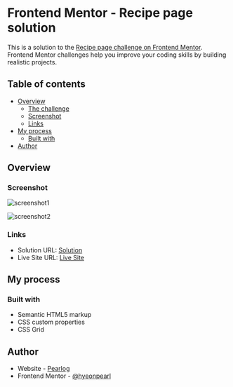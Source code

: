 # Frontend Mentor - Recipe page solution

This is a solution to the [Recipe page challenge on Frontend Mentor](https://www.frontendmentor.io/challenges/recipe-page-KiTsR8QQKm). Frontend Mentor challenges help you improve your coding skills by building realistic projects.

## Table of contents

- [Overview](#overview)
  - [The challenge](#the-challenge)
  - [Screenshot](#screenshot)
  - [Links](#links)
- [My process](#my-process)
  - [Built with](#built-with)
- [Author](#author)

## Overview

### Screenshot

![screenshot1](https://github.com/hyeonpearl/recipe-page-main/assets/100837398/741364a1-7d6b-45e2-8a77-4d4937364b12)

![screenshot2](https://github.com/hyeonpearl/recipe-page-main/assets/100837398/02486537-5491-4fc5-9a66-bbe3bcf87709)

### Links

- Solution URL: [Solution](https://www.frontendmentor.io/solutions/recipe-page-nPDGuH4Xkc)
- Live Site URL: [Live Site](https://hyeonpearl.github.io/recipe-page-main/)

## My process

### Built with

- Semantic HTML5 markup
- CSS custom properties
- CSS Grid

## Author

- Website - [Pearlog](https://pearlog.netlify.app/)
- Frontend Mentor - [@hyeonpearl](https://www.frontendmentor.io/profile/hyeonpearl)

